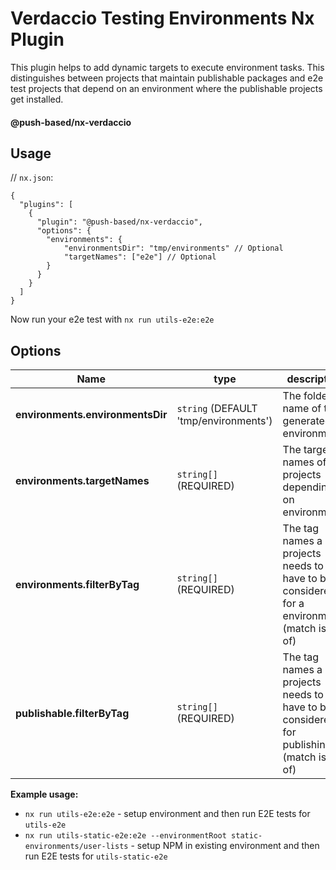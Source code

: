 # Verdaccio Testing Environments Nx Plugin

This plugin helps to add dynamic targets to execute environment tasks. 
This distinguishes between projects that maintain publishable packages and e2e test projects that depend on an environment where the publishable projects get installed.

#### @push-based/nx-verdaccio

## Usage

// `nx.json`:

```jsonc
{
  "plugins": [
    {
      "plugin": "@push-based/nx-verdaccio",
      "options": {
        "environments": {
            "environmentsDir": "tmp/environments" // Optional
            "targetNames": ["e2e"] // Optional
        }
      }
    }
  ]
}
```

Now run your e2e test with `nx run utils-e2e:e2e`

## Options

| Name                             | type                                  | description                                                                                  |
| -------------------------------- | ------------------------------------- | -------------------------------------------------------------------------------------------- |
| **environments.environmentsDir** | `string` (DEFAULT 'tmp/environments') | The folder name of the generated environments                                                |
| **environments.targetNames**     | `string[]` (REQUIRED)                 | The target names of projects depending on environments                                       |
| **environments.filterByTag**     | `string[]` (REQUIRED)                 | The tag names a projects needs to have to be considered for a environments (match is one of) |
| **publishable.filterByTag**      | `string[]` (REQUIRED)                 | The tag names a projects needs to have to be considered for publishing (match is one of)     |

**Example usage:**

- `nx run utils-e2e:e2e` - setup environment and then run E2E tests for `utils-e2e`
- `nx run utils-static-e2e:e2e --environmentRoot static-environments/user-lists` - setup NPM in existing environment and then run E2E tests for `utils-static-e2e`
